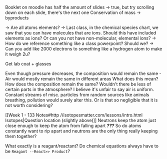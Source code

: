 Booklet on moodle has half the amount of slides -> true, but try scrolling down on each slide, there's the next one
Conservation of mass -> byproducts

-> Are all atoms elements?
-> Last class, in the chemical species chart, we saw that you can have molecules that are ions. Should this have included elements as ions? Or can you not have non-molecular, elemental ions?
-> How do we reference something like a class powerpoint? Should we?
-> Can you add like 2000 electrons to something like a hydrogen atom to make it weigh 2u?

Get lab coat + glasses


Even though pressure decreases, the composition would remain the same
	- Air would mostly remain the same in different areas
What does this mean? How does the composition remain the same? Wouldn't there be less of certain parts in the atmosphere? I believe it's unfair to say air is uniform. Constant streams of misc. particles from random sources like animals breathing, pollution would surely alter this. Or is that so negligible that it is not worth considering? 


[[Week 1 - 133 Notes#http //isotopesmatter.com/lessons/intro.html Isotopes|Question location (slightly above)]] Neutrons keep the atom just close enough to keep the atom from falling apart  ***???***
So do atoms constantly want to rip apart and neutrons are the only thing really keeping them together?

What exactly is a reagant/reactant?
Do chemical equations always have to be `Reagant --React>> Product`? 
